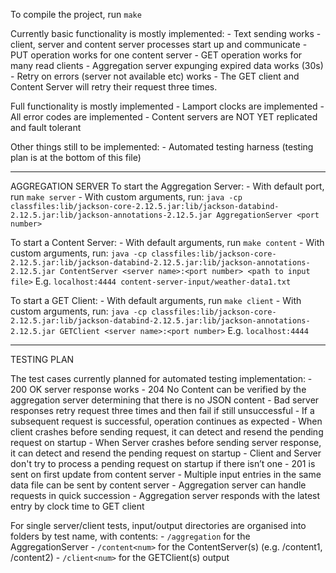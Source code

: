 To compile the project, run `make`

Currently basic functionality is mostly implemented:
    - Text sending works
    - client, server and content server processes start up and communicate
    - PUT operation works for one content server
    - GET operation works for many read clients
    - Aggregation server expunging expired data works (30s)
    - Retry on errors (server not available etc) works
        - The GET client and Content Server will retry their request three times.

Full functionality is mostly implemented
    - Lamport clocks are implemented
    - All error codes are implemented
    - Content servers are NOT YET replicated and fault tolerant

Other things still to be implemented:
    - Automated testing harness (testing plan is at the bottom of this file)

-----------

AGGREGATION SERVER
To start the Aggregation Server:
    - With default port, run `make server`
    - With custom arguments, run:
    `java -cp classfiles:lib/jackson-core-2.12.5.jar:lib/jackson-databind-2.12.5.jar:lib/jackson-annotations-2.12.5.jar AggregationServer <port number>`


To start a Content Server:
    - With default arguments, run `make content`
    - With custom arguments, run:
    `java -cp classfiles:lib/jackson-core-2.12.5.jar:lib/jackson-databind-2.12.5.jar:lib/jackson-annotations-2.12.5.jar ContentServer <server name>:<port number> <path to input file>`
    E.g. `localhost:4444 content-server-input/weather-data1.txt`

To start a GET Client:
    - With default arguments, run `make client`
    - With custom arguments, run:
    `java -cp classfiles:lib/jackson-core-2.12.5.jar:lib/jackson-databind-2.12.5.jar:lib/jackson-annotations-2.12.5.jar GETClient <server name>:<port number>`
    E.g. `localhost:4444`


-----------

TESTING PLAN

The test cases currently planned for automated testing implementation:
    - 200 OK server response works
    - 204 No Content can be verified by the aggregation server determining that there is no JSON content 
    - Bad server responses retry request three times and then fail if still unsuccessful
        - If a subsequent request is successful, operation continues as expected
    - When client crashes before sending request, it can detect and resend the pending request on startup
    - When Server crashes before sending server response, it can detect and resend the pending request on startup
    - Client and Server don't try to process a pending request on startup if there isn’t one
    - 201 is sent on first update from content server
    - Multiple input entries in the same data file can be sent by content server
    - Aggregation server can handle requests in quick succession
    - Aggregation server responds with the latest entry by clock time to GET client

For single server/client tests, input/output directories are organised into folders by test name, with contents:
    - `/aggregation` for the AggregationServer
    - `/content<num>` for the ContentServer(s) (e.g. /content1, /content2)
    - `/client<num>` for the GETClient(s) output
